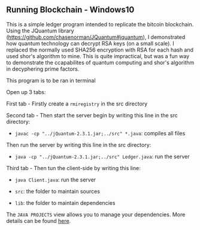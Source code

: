 ## Running Blockchain - Windows10

This is a simple ledger program intended to replicate the bitcoin blockchain.
Using the JQuantum library (https://github.com/chasenorman/JQuantum#jquantum), I demonstrated how quantum technology can decrypt RSA keys (on a small scale).
I replaced the normally used SHA256 encryption with RSA for each hash and used shor's algorithm to mine.
This is quite impractical, but was a fun way to demonstrate the ccapabilites of quantum computing and shor's algorithm in decyphering prime factors. 

This program is to be ran in terminal

Open up 3 tabs:

First tab - 
Firstly create a `rmiregistry` in the src directory

Second tab -
Then start the server begin by writing this line in the src directory:
- `javac -cp "../jQuantum-2.3.1.jar;../src" *.java`: compiles all files

Then run the server by writing this line in the src directory:
- `java -cp "../jQuantum-2.3.1.jar;../src" Ledger.java`: run the server

Third tab -
Then tun the client-side by writing this line:

- `java Client.java`: run the server

- `src`: the folder to maintain sources
- `lib`: the folder to maintain dependencies


The `JAVA PROJECTS` view allows you to manage your dependencies. More details can be found [here](https://github.com/microsoft/vscode-java-dependency#manage-dependencies).

